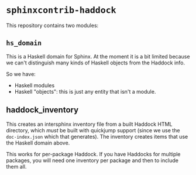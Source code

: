 # `sphinxcontrib-haddock`

This repository contains two modules:

## `hs_domain`

This is a Haskell domain for Sphinx. 
At the moment it is a bit limited because we can't distinguish many kinds of Haskell objects from the Haddock info.

So we have:
- Haskell modules
- Haskell "objects": this is just any entity that isn't a module.

## haddock_inventory

This creates an intersphinx inventory file from a built Haddock HTML directory, which *must* be built with quickjump support (since we use the `doc-index.json` which that generates).
The inventory creates items that use the Haskell domain above.

This works for per-package Haddock. 
If you have Haddocks for multiple packages, you will need one inventory per package and then to include them all.
